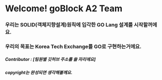 # Welcome! goBlock A2 Team

### 우리는 SOLID(객체지향설계)원칙에 입각한 GO Lang 설계를 시작할꺼에요.
### 우리의 목표는 Korea Tech Exchange를 GO로 구현하는거에요.

##### Contributor : [팀원별 깃허브 주소를 쓸 자리에요]

##### copyright는 완성되면 생각해볼께요.